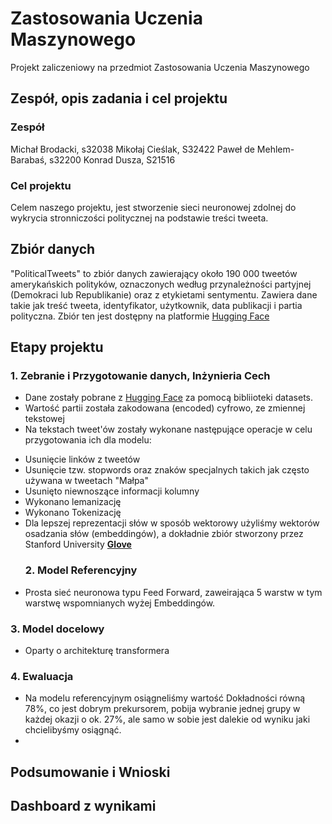 # Zastosowania Uczenia Maszynowego
Projekt zaliczeniowy na przedmiot Zastosowania Uczenia Maszynowego
 ## Zespół, opis zadania i cel projektu
 ### Zespół
Michał Brodacki, s32038
Mikołaj Cieślak, S32422
Paweł de Mehlem-Barabaś, s32200
Konrad Dusza, S21516 
### Cel projektu
Celem naszego projektu, jest stworzenie sieci neuronowej zdolnej do wykrycia stronniczości politycznej na podstawie treści tweeta.
 ## Zbiór danych
"PoliticalTweets" to zbiór danych zawierający około 190 000 tweetów amerykańskich polityków, oznaczonych według przynależności partyjnej (Demokraci lub Republikanie) oraz z etykietami sentymentu. Zawiera dane takie jak treść tweeta, identyfikator, użytkownik, data publikacji i partia polityczna. Zbiór ten jest dostępny na platformie [Hugging Face](https://huggingface.co/datasets/Jacobvs/PoliticalTweets/viewer)
 ## Etapy projektu
 
  ### 1. Zebranie i Przygotowanie danych, Inżynieria Cech
- Dane zostały pobrane z [Hugging Face](https://huggingface.co/datasets/Jacobvs/PoliticalTweets/viewer) za pomocą bibliioteki datasets.
- Wartość partii została zakodowana (encoded) cyfrowo, ze zmiennej tekstowej
- Na tekstach tweet'ów zostały wykonane następujące operacje w celu przygotowania ich dla modelu:
* Usunięcie linków z tweetów
* Usunięcie tzw. stopwords oraz znaków specjalnych takich jak często używana w tweetach "Małpa" 
* Usunięto niewnoszące informacji kolumny
* Wykonano lemanizację
* Wykonano Tokenizację
* Dla lepszej reprezentacji słów w sposób wektorowy użyliśmy wektorów osadzania słów (embeddingów), a dokładnie zbiór stworzony przez Stanford University [**Glove**](https://nlp.stanford.edu/data)
  ### 2. Model Referencyjny
 - Prosta sieć neuronowa typu Feed Forward, zaweirająca 5 warstw w tym warstwę wspomnianych wyżej Embeddingów.

  ### 3. Model docelowy 
 - Oparty o architekturę transformera

  ### 4. Ewaluacja
- Na modelu referencyjnym osiągneliśmy wartość Dokładności równą 78%, co jest dobrym prekursorem, pobija wybranie jednej grupy w każdej okazji o ok. 27%, ale samo w sobie jest dalekie od wyniku jaki chcielibyśmy osiągnąć.
- 
## Podsumowanie i Wnioski

 ## Dashboard z wynikami